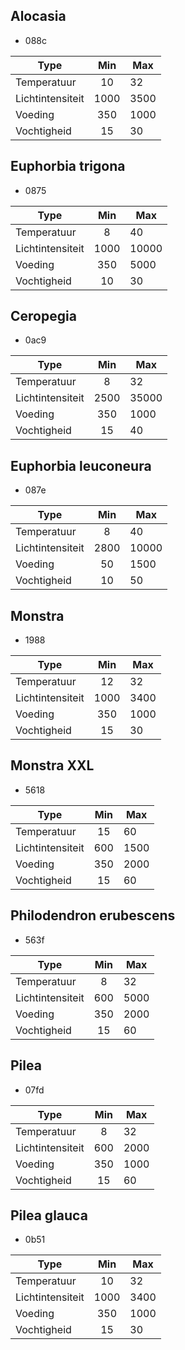Alocasia
--------
- 088c

 Type              | Min      | Max
|------------------|:--------:|-----------
| Temperatuur      | 10       | 32
| Lichtintensiteit | 1000     | 3500
| Voeding          | 350      | 1000
| Vochtigheid      | 15       | 30


Euphorbia trigona
--------
- 0875

 Type              | Min      | Max
|------------------|:--------:|-----------
| Temperatuur      | 8        | 40
| Lichtintensiteit | 1000     | 10000
| Voeding          | 350      | 5000
| Vochtigheid      | 10       | 30


Ceropegia
--------
- 0ac9

 Type              | Min      | Max
|------------------|:--------:|-----------
| Temperatuur      | 8        | 32
| Lichtintensiteit | 2500     | 35000
| Voeding          | 350      | 1000
| Vochtigheid      | 15       | 40


Euphorbia leuconeura
--------
- 087e

 Type              | Min      | Max
|------------------|:--------:|-----------
| Temperatuur      | 8        | 40
| Lichtintensiteit | 2800     | 10000
| Voeding          | 50       | 1500
| Vochtigheid      | 10       | 50


Monstra
--------
- 1988

 Type              | Min      | Max
|------------------|:--------:|-----------
| Temperatuur      | 12       | 32
| Lichtintensiteit | 1000     | 3400
| Voeding          | 350      | 1000
| Vochtigheid      | 15       | 30


Monstra XXL
--------
- 5618

 Type              | Min      | Max
|------------------|:--------:|-----------
| Temperatuur      | 15       | 60
| Lichtintensiteit | 600      | 1500
| Voeding          | 350      | 2000
| Vochtigheid      | 15       | 60


Philodendron erubescens
--------
- 563f

 Type              | Min      | Max
|------------------|:--------:|-----------
| Temperatuur      | 8        | 32
| Lichtintensiteit | 600      | 5000
| Voeding          | 350      | 2000
| Vochtigheid      | 15       | 60


Pilea
--------
- 07fd

 Type              | Min      | Max
|------------------|:--------:|-----------
| Temperatuur      | 8        | 32
| Lichtintensiteit | 600      | 2000
| Voeding          | 350      | 1000
| Vochtigheid      | 15       | 60

Pilea glauca
--------
- 0b51

 Type              | Min      | Max
|------------------|:--------:|-----------
| Temperatuur      | 10       | 32
| Lichtintensiteit | 1000     | 3400
| Voeding          | 350      | 1000
| Vochtigheid      | 15       | 30
